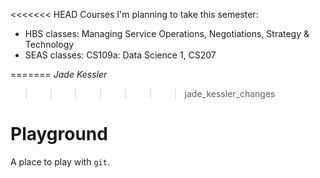 <<<<<<< HEAD
Courses I'm planning to take this semester:
- HBS classes: Managing Service Operations, Negotiations, Strategy & Technology
- SEAS classes: CS109a: Data Science 1, CS207


=======
*Jade Kessler*
>>>>>>> jade_kessler_changes
# Playground
A place to play with `git`.
